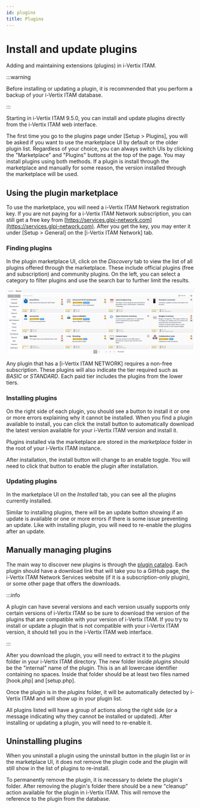 ```yaml
---
id: plugins
title: Plugins
---
```


# Install and update plugins

Adding and maintaining extensions (plugins) in i-Vertix ITAM.

:::warning

Before installing or updating a plugin, it is recommended that you
perform a backup of your i-Vertix ITAM database.

:::

Starting in i-Vertix ITAM 9.5.0, you can install and update plugins directly from
the i-Vertix ITAM web interface.

The first time you go to the plugins page under [Setup \>
Plugins], you will be asked if you want to use the
marketplace UI by default or the older plugin list. Regardless of your
choice, you can always switch UIs by clicking the "Marketplace" and
"Plugins" buttons at the top of the page. You may install plugins
using both methods. If a plugin is install through the marketplace and
manually for some reason, the version installed through the marketplace
will be used.

## Using the plugin marketplace

To use the marketplace, you will need a i-Vertix ITAM Network registration key.
If you are not paying for a i-Vertix ITAM Network subscription, you can still get
a free key from [https://services.glpi-network.com](https://services.glpi-network.com). After you get the
key, you may enter it under [Setup \> General] on the [i-Vertix ITAM
Network] tab.

### Finding plugins

In the plugin marketplace UI, click on the *Discovery* tab
to view the list of all plugins offered through the marketplace. These
include official plugins (free and subscription) and community plugins.
On the left, you can select a category to filter plugins and use the
search bar to further limit the results.

![Discover tab in Marketplace](../../assets/modules/configuration/images/marketplace_discover.png)

Any plugin that has a [i-Vertix ITAM NETWORK] requires a non-free
subscription. These plugins will also indicate the tier required such as
*BASIC* or *STANDARD*. Each paid tier includes
the plugins from the lower tiers.

### Installing plugins

On the right side of each plugin, you should see a button to install it
or one or more errors explaining why it cannot be installed. When you
find a plugin available to install, you can click the install button to
automatically download the latest version available for your i-Vertix ITAM
version and install it.

Plugins installed via the marketplace are stored in the
*marketplace* folder in the root of your i-Vertix ITAM instance.

After installation, the install button will change to an enable toggle.
You will need to click that button to enable the plugin after
installation.

### Updating plugins

In the marketplace UI on the *Installed* tab, you can see
all the plugins currently installed.

Similar to installing plugins, there will be an update button showing if
an update is available or one or more errors if there is some issue
preventing an update. Like with installing plugin, you will need to
re-enable the plugins after an update.

## Manually managing plugins

The main way to discover new plugins is through the [plugin catalog](https://plugins.glpi-project.org). Each plugin should have a
download link that will take you to a GitHub page, the i-Vertix ITAM Network
Services website (if it is a subscription-only plugin), or some other
page that offers the downloads.

:::info

A plugin can have several versions and each version usually supports
only certain versions of i-Vertix ITAM so be sure to download the version of
the plugins that are compatible with your version of i-Vertix ITAM. If you try
to install or update a plugin that is not compatible with your i-Vertix ITAM
version, it should tell you in the i-Vertix ITAM web interface.

:::

After you download the plugin, you will need to extract it to the
*plugins* folder in your i-Vertix ITAM directory. The new folder
inside *plugins* should be the "internal" name of the
plugin. This is an all lowercase identifier containing no spaces. Inside
that folder should be at least two files named [hook.php]
and [setup.php].

Once the plugin is in the *plugins* folder, it will be
automatically detected by i-Vertix ITAM and will show up in your plugin list.

All plugins listed will have a group of actions along the right side (or
a message indicating why they cannot be installed or updated). After
installing or updating a plugin, you will need to re-enable it.

## Uninstalling plugins

When you uninstall a plugin using the uninstall button in the plugin
list or in the marketplace UI, it does not remove the plugin code and
the plugin will still show in the list of plugins to re-install.

To permanently remove the plugin, it is necessary to delete the
plugin's folder. After removing the plugin's folder there should be a
new "cleanup" action available for the plugin in i-Vertix ITAM. This will
remove the reference to the plugin from the database.
